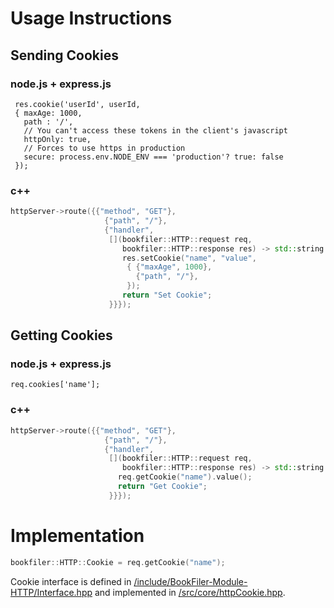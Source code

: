 # Usage Instructions
## Sending Cookies

### node.js + express.js
```node
 res.cookie('userId', userId,  
 { maxAge: 1000,
   path : '/',
   // You can't access these tokens in the client's javascript
   httpOnly: true,
   // Forces to use https in production
   secure: process.env.NODE_ENV === 'production'? true: false
 });
```

### c++
```cpp
httpServer->route({{"method", "GET"},
                     {"path", "/"},
                     {"handler",
                      [](bookfiler::HTTP::request req,
                         bookfiler::HTTP::response res) -> std::string {
                         res.setCookie("name", "value",  
                          { {"maxAge", 1000},
                            {"path", "/"},
                          });
                         return "Set Cookie";
                      }}});
```

## Getting Cookies

### node.js + express.js
```node
req.cookies['name'];
```

### c++
```cpp
httpServer->route({{"method", "GET"},
                     {"path", "/"},
                     {"handler",
                      [](bookfiler::HTTP::request req,
                         bookfiler::HTTP::response res) -> std::string {
                        req.getCookie("name").value();
                        return "Get Cookie";
                      }}});
```

# Implementation

```cpp
bookfiler::HTTP::Cookie = req.getCookie("name");
```
Cookie interface is defined in [/include/BookFiler-Module-HTTP/Interface.hpp](/include/BookFiler-Module-HTTP/Interface.hpp) and implemented in [/src/core/httpCookie.hpp](/src/core/httpCookie.hpp).
